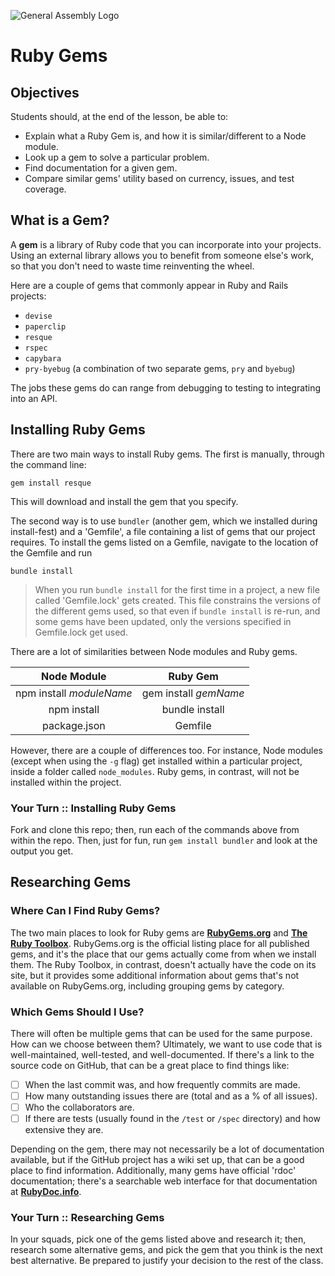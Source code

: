 ![General Assembly Logo](http://i.imgur.com/ke8USTq.png)

# Ruby Gems

## Objectives

Students should, at the end of the lesson, be able to:

- Explain what a Ruby Gem is, and how it is similar/different to a Node module.
- Look up a gem to solve a particular problem.
- Find documentation for a given gem.
- Compare similar gems' utility based on currency, issues, and test coverage.

## What is a Gem?

A **gem** is a library of Ruby code that you can incorporate into your projects. Using an external library allows you to benefit from someone else's work, so that you don't need to waste time reinventing the wheel.

Here are a couple of gems that commonly appear in Ruby and Rails projects:

- `devise`
- `paperclip`
- `resque`
- `rspec`
- `capybara`
- `pry-byebug` (a combination of two separate gems, `pry` and `byebug`)

The jobs these gems do can range from debugging to testing to integrating into an API.

## Installing Ruby Gems

There are two main ways to install Ruby gems. The first is manually, through the command line:

`gem install resque`

This will download and install the gem that you specify.

The second way is to use `bundler` (another gem, which we installed during install-fest) and a 'Gemfile', a file containing a list of gems that our project requires. To install the gems listed on a Gemfile, navigate to the location of the Gemfile and run

`bundle install`

> When you run `bundle install` for the first time in a project, a new file called 'Gemfile.lock' gets created. This file constrains the versions of the different gems used, so that even if `bundle install` is re-run, and some gems have been updated, only the versions specified in Gemfile.lock get used.

There are a lot of similarities between Node modules and Ruby gems.

| Node Module | Ruby Gem |
| :---------: | :------: |
| npm install _moduleName_ | gem install _gemName_ |
| npm install | bundle install |
| package.json | Gemfile |

However, there are a couple of differences too. For instance, Node modules (except when using the `-g` flag) get installed within a particular project, inside a folder called `node_modules`. Ruby gems, in contrast, will not be installed within the project.

### Your Turn :: Installing Ruby Gems

Fork and clone this repo; then, run each of the commands above from within the repo. Then, just for fun, run `gem install bundler` and look at the output you get.

## Researching Gems
### Where Can I Find Ruby Gems?

The two main places to look for Ruby gems are **[RubyGems.org](https://rubygems.org)** and **[The Ruby Toolbox](https://www.ruby-toolbox.com/)**. RubyGems.org is the official listing place for all published gems, and it's the place that our gems actually come from when we install them. The Ruby Toolbox, in contrast, doesn't actually have the code on its site, but it provides some additional information about gems that's not available on RubyGems.org, including grouping gems by category.

### Which Gems Should I Use?

There will often be multiple gems that can be used for the same purpose. How can we choose between them? Ultimately, we want to use code that is well-maintained, well-tested, and well-documented. If there's a link to the source code on GitHub, that can be a great place to find things like:

- [ ] When the last commit was, and how frequently commits are made.
- [ ] How many outstanding issues there are (total and as a % of all issues).
- [ ] Who the collaborators are.
- [ ] If there are tests (usually found in the `/test` or `/spec` directory) and how extensive they are.

Depending on the gem, there may not necessarily be a lot of documentation available, but if the GitHub project has a wiki set up, that can be a good place to find information. Additionally, many gems have official 'rdoc' documentation; there's a searchable web interface for that documentation at **[RubyDoc.info](http://rubydoc.info)**.

### Your Turn :: Researching Gems
In your squads, pick one of the gems listed above and research it; then, research some alternative gems, and pick the gem that you think is the next best alternative. Be prepared to justify your decision to the rest of the class.
